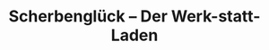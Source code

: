 ---
title: "Scherbenglück – Der Werk-statt-Laden"
url: /zwickau/scherbenglueck-der-werk-statt-laden/
shop: Andenken
---